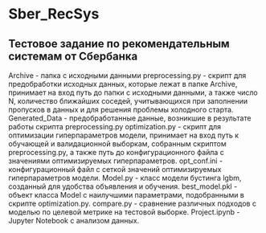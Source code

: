 # Sber_RecSys
## Тестовое задание по рекомендательным системам от Сбербанка
Archive - папка с исходными данными
preprocessing.py - скрипт для предобработки исходных данных, которые лежат в папке Archive, принимает на вход путь до папки с исходными данными, а также число N, количество ближайших соседей, учитывающихся при заполнении пропусков в данных и для решения проблемы холодного старта.
Generated_Data - предобработанные данные, возникшие в результате работы скрипта preprocessing.py
optimization.py - скрипт для оптимизации гиперпараметров модели, принимает на вход путь к обучающей и валидационной выборкам, собранным скриптом preprocessing.py, а также путь до конфигурационного файла с значениями оптимизируемых гиперпараметров.
opt_conf.ini - конфигурационный файл с сеткой значений оптимизируемых гиперпараметров модели.
Model.py - класс модели бустинга lgbm, созданный для удобства объявления и обучения.
best_model.pkl - объект класса Model с наилучшими параметрами, подобранными в скрипте optimization.py.
compare.py - сравнение различных подходов с моделью по целевой метрике на тестовой выборке.
Project.ipynb - Jupyter Notebook с анализом данных.

